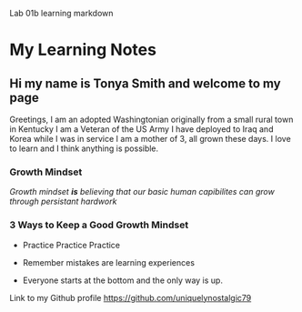 Lab 01b learning markdown


# My Learning Notes
  
  
## Hi my name is **Tonya Smith** and welcome to my page ##

Greetings, I am an adopted Washingtonian originally from a small rural town in Kentucky
I am a Veteran of the US Army I have deployed to Iraq and Korea while I was in service
I am a mother of 3, all grown these days. I love to learn and I think anything is possible.
  
  




### Growth Mindset






*Growth mindset **is** believing that our basic human capibilites can grow through persistant hardwork*



### 3 Ways to Keep a Good Growth Mindset

   - Practice Practice Practice 
 
   - Remember mistakes are learning experiences
 
   - Everyone starts at the bottom and the only way is up.
 
 Link to my Github profile  <https://github.com/uniquelynostalgic79>
